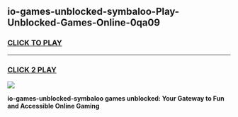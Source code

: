 
## io-games-unblocked-symbaloo-Play-Unblocked-Games-Online-0qa09
<h3>
<a href="https://premium76.site?title=io-games-unblocked-symbaloo&ref=25A">CLICK TO PLAY</a></h3>
<hr>

<h3>
<a href="https://premium76.site?title=io-games-unblocked-symbaloo&ref=25A">CLICK 2 PLAY</a>
  
</h3>

<a href="https://premium76.site?title=io-games-unblocked-symbaloo&ref=25A"><img src="https://clearcache.store/games.png"></a>


**io-games-unblocked-symbaloo games unblocked: Your Gateway to Fun and Accessible Online Gaming**
